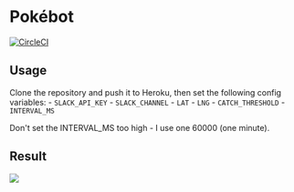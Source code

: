 # Pokébot

[![CircleCI](https://circleci.com/gh/dan1elhughes/pokemon-slackbot.svg?style=svg)](https://circleci.com/gh/dan1elhughes/pokemon-slackbot)

## Usage

Clone the repository and push it to Heroku, then set the following config variables:
	- `SLACK_API_KEY`
	- `SLACK_CHANNEL`
	- `LAT`
	- `LNG`
	- `CATCH_THRESHOLD`
	- `INTERVAL_MS`

Don't set the INTERVAL_MS too high - I use one 60000 (one minute).

## Result

![](https://i.imgur.com/x1jjHNm.png)
